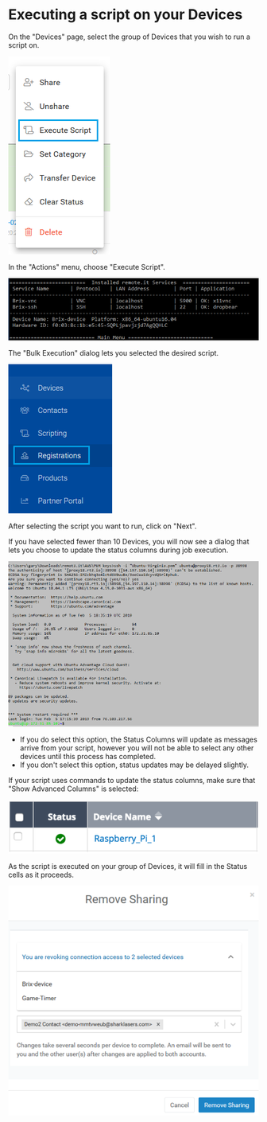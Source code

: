 # Executing a script on your Devices

On the "Devices" page, select the group of Devices that you wish to run a script on.

![](../../.gitbook/assets/image%20%28316%29.png)

In the "Actions" menu, choose "Execute Script".  

![](../../.gitbook/assets/image%20%28440%29.png)

The "Bulk Execution" dialog lets you selected the desired script.  

![](../../.gitbook/assets/image%20%28336%29.png)

After selecting the script you want to run, click on "Next".

If you have selected fewer than 10 Devices, you will now see a dialog that lets you choose to update the status columns during job execution.  

![](../../.gitbook/assets/image%20%28312%29.png)

* If you do select this option, the Status Columns will update as messages arrive from your script, however you will not be able to select any other devices until this process has completed.
* If you don't select this option, status updates may be delayed slightly.

If your script uses commands to update the status columns,  make sure that "Show Advanced Columns" is selected:

![](../../.gitbook/assets/image%20%283%29.png)

As the script is executed on your group of Devices, it will fill in the Status cells as it proceeds.

![](../../.gitbook/assets/image%20%28194%29.png)

